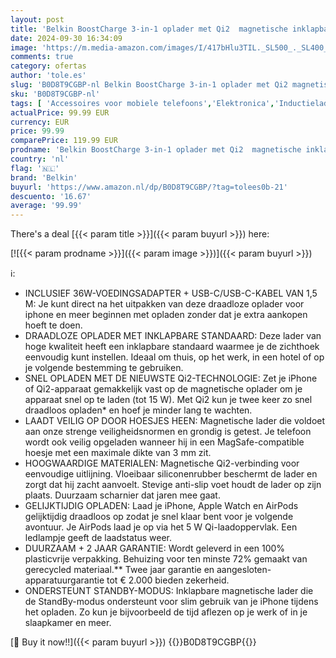 ```yaml
---
layout: post
title: 'Belkin BoostCharge 3-in-1 oplader met Qi2  magnetische inklapbare lader 15W  MagSafe compatible oplader voor Apple iPhone 16  iPhone 15  Apple Watch  AirPods  met anti-slip voet  voedingsadapter - Wit'
date: 2024-09-30 16:34:09
image: 'https://m.media-amazon.com/images/I/417bHlu3TIL._SL500_._SL400_.jpg'
comments: true
category: ofertas
author: 'tole.es'
slug: 'B0D8T9CGBP-nl Belkin BoostCharge 3-in-1 oplader met Qi2 magnetische...'
sku: 'B0D8T9CGBP-nl'
tags: [ 'Accessoires voor mobiele telefoons','Elektronica','Inductieladers voor mobiele telefoons','Mobiele telefoonladers','Mobiele telefoons & communicatieproducten','belkin','🇳🇱', ]
actualPrice: 99.99 EUR
currency: EUR
price: 99.99
comparePrice: 119.99 EUR
prodname: 'Belkin BoostCharge 3-in-1 oplader met Qi2  magnetische inklapbare lader 15W  MagSafe compatible oplader voor Apple iPhone 16  iPhone 15  Apple Watch  AirPods  met anti-slip voet  voedingsadapter - Wit'
country: 'nl'
flag: '🇳🇱'
brand: 'Belkin'
buyurl: 'https://www.amazon.nl/dp/B0D8T9CGBP/?tag=tolees0b-21'
descuento: '16.67'
average: '99.99'
---
```


There's a deal [{{< param title >}}]({{< param buyurl >}})  here:

[![{{< param prodname >}}]({{< param image >}})]({{< param buyurl >}})

ℹ️:

- INCLUSIEF 36W-VOEDINGSADAPTER + USB-C/USB-C-KABEL VAN 1,5 M: Je kunt direct na het uitpakken van deze draadloze oplader voor iphone en meer beginnen met opladen zonder dat je extra aankopen hoeft te doen.
- DRAADLOZE OPLADER MET INKLAPBARE STANDAARD: Deze lader van hoge kwaliteit heeft een inklapbare standaard waarmee je de zichthoek eenvoudig kunt instellen. Ideaal om thuis, op het werk, in een hotel of op je volgende bestemming te gebruiken.
- SNEL OPLADEN MET DE NIEUWSTE Qi2-TECHNOLOGIE: Zet je iPhone of Qi2-apparaat gemakkelijk vast op de magnetische oplader om je apparaat snel op te laden (tot 15 W). Met Qi2 kun je twee keer zo snel draadloos opladen* en hoef je minder lang te wachten.
- LAADT VEILIG OP DOOR HOESJES HEEN: Magnetische lader die voldoet aan onze strenge veiligheidsnormen en grondig is getest. Je telefoon wordt ook veilig opgeladen wanneer hij in een MagSafe-compatible hoesje met een maximale dikte van 3 mm zit.
- HOOGWAARDIGE MATERIALEN: Magnetische Qi2-verbinding voor eenvoudige uitlijning. Vloeibaar siliconenrubber beschermt de lader en zorgt dat hij zacht aanvoelt. Stevige anti-slip voet houdt de lader op zijn plaats. Duurzaam scharnier dat jaren mee gaat.
- GELIJKTIJDIG OPLADEN: Laad je iPhone, Apple Watch en AirPods gelijktijdig draadloos op zodat je snel klaar bent voor je volgende avontuur. Je AirPods laad je op via het 5 W Qi-laadoppervlak. Een ledlampje geeft de laadstatus weer.
- DUURZAAM + 2 JAAR GARANTIE: Wordt geleverd in een 100% plasticvrije verpakking. Behuizing voor ten minste 72% gemaakt van gerecycled materiaal.** Twee jaar garantie en aangesloten-apparatuurgarantie tot € 2.000 bieden zekerheid.
- ONDERSTEUNT STANDBY-MODUS: Inklapbare magnetische lader die de StandBy-modus ondersteunt voor slim gebruik van je iPhone tijdens het opladen. Zo kun je bijvoorbeeld de tijd aflezen op je werk of in je slaapkamer en meer.

[🛒 Buy it now!!]({{< param buyurl >}})
{{<world>}}B0D8T9CGBP{{</world>}}
